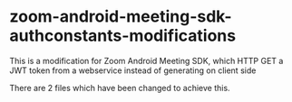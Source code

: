 # zoom-android-meeting-sdk-authconstants-modifications
This is a modification for Zoom Android Meeting SDK, which HTTP GET a JWT token from a webservice instead of generating on client side


There are 2 files which have been changed to achieve this.
